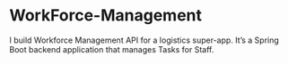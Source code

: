 # WorkForce-Management
I build  Workforce Management API for a logistics super-app. It’s a Spring Boot backend application that manages Tasks for Staff.
